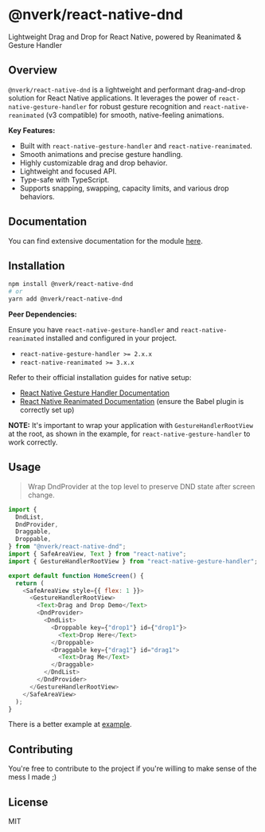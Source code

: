 # @nverk/react-native-dnd

Lightweight Drag and Drop for React Native, powered by Reanimated & Gesture Handler

<!-- Placeholder for badges -->
<!-- ![NPM Version](...) -->
<!-- ![License](...) -->
<!-- ![Build Status](...) -->

## Overview

`@nverk/react-native-dnd` is a lightweight and performant drag-and-drop solution for React Native applications. It leverages the power of `react-native-gesture-handler` for robust gesture recognition and `react-native-reanimated` (v3 compatible) for smooth, native-feeling animations.

**Key Features:**

- Built with `react-native-gesture-handler` and `react-native-reanimated`.
- Smooth animations and precise gesture handling.
- Highly customizable drag and drop behavior.
- Lightweight and focused API.
- Type-safe with TypeScript.
- Supports snapping, swapping, capacity limits, and various drop behaviors.

## Documentation

You can find extensive documentation for the module [here](https://react-native-dnd.nverk.me).

## Installation

```bash
npm install @nverk/react-native-dnd
# or
yarn add @nverk/react-native-dnd
```

**Peer Dependencies:**

Ensure you have `react-native-gesture-handler` and `react-native-reanimated` installed and configured in your project.

- `react-native-gesture-handler >= 2.x.x`
- `react-native-reanimated >= 3.x.x`

Refer to their official installation guides for native setup:

- [React Native Gesture Handler Documentation](https://docs.swmansion.com/react-native-gesture-handler/docs/installation)
- [React Native Reanimated Documentation](https://docs.swmansion.com/react-native-reanimated/docs/installation) (ensure the Babel plugin is correctly set up)

**NOTE:** It's important to wrap your application with `GestureHandlerRootView` at the root, as shown in the example, for `react-native-gesture-handler` to work correctly.

## Usage

> Wrap DndProvider at the top level to preserve DND state after screen change.

```javascript
import {
  DndList,
  DndProvider,
  Draggable,
  Droppable,
} from "@nverk/react-native-dnd";
import { SafeAreaView, Text } from "react-native";
import { GestureHandlerRootView } from "react-native-gesture-handler";

export default function HomeScreen() {
  return (
    <SafeAreaView style={{ flex: 1 }}>
      <GestureHandlerRootView>
        <Text>Drag and Drop Demo</Text>
        <DndProvider>
          <DndList>
            <Droppable key={"drop1"} id={"drop1"}>
              <Text>Drop Here</Text>
            </Droppable>
            <Draggable key={"drag1"} id="drag1">
              <Text>Drag Me</Text>
            </Draggable>
          </DndList>
        </DndProvider>
      </GestureHandlerRootView>
    </SafeAreaView>
  );
}
```

There is a better example at [example](example).

## Contributing

You're free to contribute to the project if you're willing to make sense of the mess I made ;)

## License

MIT

